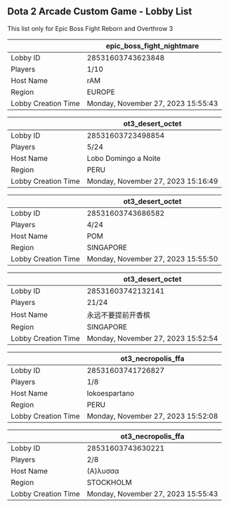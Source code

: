 ## Dota 2 Arcade Custom Game - Lobby List

This list only for Epic Boss Fight Reborn and Overthrow 3

|  | epic_boss_fight_nightmare |
| ------ | ------ |
| Lobby ID | 28531603743623848 |
| Players | 1/10 |
| Host Name | rAM |
| Region | EUROPE |
| Lobby Creation Time | Monday, November 27, 2023 15:55:43 |


|  | ot3_desert_octet |
| ------ | ------ |
| Lobby ID | 28531603723498854 |
| Players | 5/24 |
| Host Name | Lobo Domingo a Noite |
| Region | PERU |
| Lobby Creation Time | Monday, November 27, 2023 15:16:49 |


|  | ot3_desert_octet |
| ------ | ------ |
| Lobby ID | 28531603743686582 |
| Players | 4/24 |
| Host Name | POM |
| Region | SINGAPORE |
| Lobby Creation Time | Monday, November 27, 2023 15:55:50 |


|  | ot3_desert_octet |
| ------ | ------ |
| Lobby ID | 28531603742132141 |
| Players | 21/24 |
| Host Name | 永远不要提前开香槟 |
| Region | SINGAPORE |
| Lobby Creation Time | Monday, November 27, 2023 15:52:54 |


|  | ot3_necropolis_ffa |
| ------ | ------ |
| Lobby ID | 28531603741726827 |
| Players | 1/8 |
| Host Name | lokoespartano |
| Region | PERU |
| Lobby Creation Time | Monday, November 27, 2023 15:52:08 |


|  | ot3_necropolis_ffa |
| ------ | ------ |
| Lobby ID | 28531603743630221 |
| Players | 2/8 |
| Host Name | (Α)λυσσα |
| Region | STOCKHOLM |
| Lobby Creation Time | Monday, November 27, 2023 15:55:43 |


